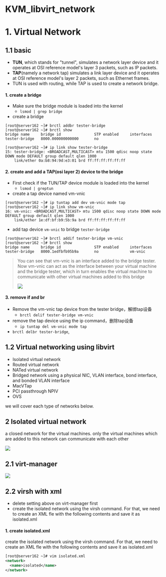 # KVM_libvirt_network
# 1. Virtual Network
## 1.1 basic
- **TUN**, which stands for "tunnel", simulates a network layer device and it operates at OSI reference model's layer 3 packets, such as IP packets. 
- **TAP**(namely a network tap) simulates a link layer device and it operates at OSI reference model's layer 2 packets, such as Ethernet frames. 
- TUN is used with routing, while TAP is used to create a network bridge.
#### 1. create a bridge
- Make sure the bridge module is loaded into the kernel
  - ```lsmod | grep bridge```
- create a bridge
```
[root@server162 ~]# brctl addbr tester-bridge
[root@server162 ~]# brctl show
bridge name     bridge id               STP enabled     interfaces
tester-bridge   8000.000000000000       no

[root@server162 ~]# ip link show tester-bridge 
15: tester-bridge: <BROADCAST,MULTICAST> mtu 1500 qdisc noop state DOWN mode DEFAULT group default qlen 1000
    link/ether 0a:b8:94:9d:e3:01 brd ff:ff:ff:ff:ff:ff
```
#### 2.  create and add a TAP(osi layer 2) device to the bridge
- First check if the TUN/TAP device module is loaded into the kernel
  - ```lsmod | greptun```
- create a tap device named vm-vnic
```
[root@server162 ~]# ip tuntap add dev vm-vnic mode tap
[root@server162 ~]# ip link show vm-vnic 
16: vm-vnic: <BROADCAST,MULTICAST> mtu 1500 qdisc noop state DOWN mode DEFAULT group default qlen 1000
    link/ether 1e:df:bf:b9:5b:9a brd ff:ff:ff:ff:ff:ff
```
- add  tap device ```vm-vnic``` to bridge ```tester-bridge```
```
[root@server162 ~]# brctl addif tester-bridge vm-vnic
[root@server162 ~]# brctl show
bridge name     bridge id               STP enabled     interfaces
tester-bridge   8000.1edfbfb95b9a       no              vm-vnic
```

> You can see that vm-vnic is an interface added to the bridge tester. Now vm-vnic can act as the interface between your virtual machine and the bridge tester, which in turn enables the virtual machine to communicate with other virtual machines added to this bridge
> 
> ![](https://i.loli.net/2019/04/22/5cbd7c98dc7d6.png)

#### 3. remove if and br
- Remove the vm-vnic tap device from the tester bridge，解绑tap设备
  - ```brctl delif tester-bridge vm-vnic```
- remove the tap device using the ip command，删除tap设备
  - ```ip tuntap del vm-vnic mode tap```
- ```brctl delbr tester-bridge```,
## 1.2 Virtual networking using libvirt

- Isolated virtual network
- Routed virtual network
- NATed virtual network
- Bridged network using a physical NIC, VLAN interface, bond interface, and bonded VLAN interface
- MacVTap
- PCI passthrough NPIV
- OVS

we will cover each type of networks below.

## 2 Isolated virtual network
a closed network for the virtual machines. only the virtual machines which are added to this network can communicate with each other

![](https://i.loli.net/2019/04/22/5cbd807f1c416.png)

## 2.1 virt-manager
![](https://i.loli.net/2019/04/22/5cbd880d58486.png)
## 2.2 virsh with xml
- delete setting above on virt-manager first
- create the isolated network using the virsh command. For that, we need to create an XML fle with the following contents and save it as isolated.xml
#### 1. create isolated.xml
create the isolated network using the virsh command. For that, we need to create an XML fle with the following contents and save it as isolated.xml
```xml
[root@server162 ~]# vim isolated.xml 
<network>
  <name>isolated</name>
</network>
```




